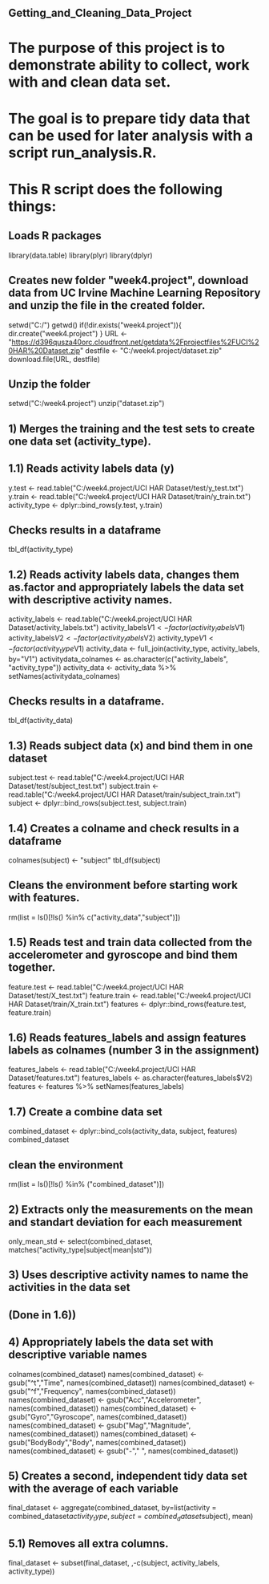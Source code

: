 
## Getting_and_Cleaning_Data_Project
# The purpose of this project is to demonstrate ability to collect, work with and clean data set.
# The goal is to prepare tidy data that can be used for later analysis with a script run_analysis.R.
# This R script does the following things:

## Loads R packages
library(data.table)
library(plyr)
library(dplyr)

## Creates new folder "week4.project", download data from UC Irvine Machine Learning Repository and unzip the file in the created folder.
setwd("C:/")
getwd()
if(!dir.exists("week4.project")){
  dir.create("week4.project")
}
URL <- "https://d396qusza40orc.cloudfront.net/getdata%2Fprojectfiles%2FUCI%20HAR%20Dataset.zip"
destfile <- "C:/week4.project/dataset.zip"
download.file(URL, destfile)

## Unzip the folder
setwd("C:/week4.project")
unzip("dataset.zip")

## 1) Merges the training and the test sets to create one data set (activity_type). 
## 1.1) Reads activity labels data (y) 
y.test <- read.table("C:/week4.project/UCI HAR Dataset/test/y_test.txt") 
y.train <- read.table("C:/week4.project/UCI HAR Dataset/train/y_train.txt") 
activity_type <- dplyr::bind_rows(y.test, y.train)

## Checks  results in a dataframe
tbl_df(activity_type)

## 1.2) Reads activity labels data, changes them as.factor and appropriately labels the data set with descriptive activity names.
activity_labels <- read.table("C:/week4.project/UCI HAR Dataset/activity_labels.txt")
activity_labels$V1 <- factor(activity_labels$V1)
activity_labels$V2 <- factor(activity_labels$V2)
activity_type$V1 <- factor(activity_type$V1)
activity_data <- full_join(activity_type, activity_labels, by="V1") 
activitydata_colnames <- as.character(c("activity_labels", "activity_type"))
activity_data <- activity_data %>% setNames(activitydata_colnames)

## Checks results in a dataframe.
tbl_df(activity_data)

## 1.3) Reads subject data (x) and bind them in one dataset
subject.test <- read.table("C:/week4.project/UCI HAR Dataset/test/subject_test.txt") 
subject.train <- read.table("C:/week4.project/UCI HAR Dataset/train/subject_train.txt") 
subject <- dplyr::bind_rows(subject.test, subject.train)

## 1.4) Creates a colname and check results in a dataframe
colnames(subject) <- "subject"
tbl_df(subject)

## Cleans the environment before starting work with features. 
rm(list = ls()[!ls() %in% c("activity_data","subject")])

## 1.5) Reads test and train data collected from the accelerometer and gyroscope and bind them together.
feature.test <- read.table("C:/week4.project/UCI HAR Dataset/test/X_test.txt")
feature.train <- read.table("C:/week4.project/UCI HAR Dataset/train/X_train.txt")
features <- dplyr::bind_rows(feature.test, feature.train)

## 1.6) Reads features_labels and assign features labels as colnames (number 3 in the assignment)
features_labels <- read.table("C:/week4.project/UCI HAR Dataset/features.txt")
features_labels <- as.character(features_labels$V2)
features <- features %>% setNames(features_labels)

## 1.7) Create a combine data set
combined_dataset  <- dplyr::bind_cols(activity_data, subject, features)
combined_dataset

## clean the environment
rm(list = ls()[!ls() %in% ("combined_dataset")])

## 2) Extracts only the measurements on the mean and standart deviation for each measurement
only_mean_std <- select(combined_dataset, matches("activity_type|subject|mean|std"))

## 3) Uses descriptive activity names to name the activities in the data set
## (Done in 1.6))

## 4) Appropriately labels the data set with descriptive variable names
colnames(combined_dataset)
names(combined_dataset) <- gsub("^t","Time", names(combined_dataset))
names(combined_dataset) <- gsub("^f","Frequency", names(combined_dataset))
names(combined_dataset) <- gsub("Acc","Accelerometer", names(combined_dataset))
names(combined_dataset) <- gsub("Gyro","Gyroscope", names(combined_dataset))
names(combined_dataset) <- gsub("Mag","Magnitude", names(combined_dataset))
names(combined_dataset) <- gsub("BodyBody","Body", names(combined_dataset))
names(combined_dataset) <- gsub("-"," ", names(combined_dataset))

## 5) Creates a second, independent tidy data set with the average of each variable 

final_dataset <- aggregate(combined_dataset, by=list(activity = combined_dataset$activity_type, 
                                                     subject = combined_dataset$subject), mean)

## 5.1) Removes all extra columns. 
final_dataset <- subset(final_dataset, ,-c(subject, activity_labels, activity_type))




